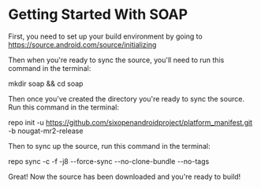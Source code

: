 Getting Started With SOAP
=========================

First, you need to set up your build environment by going to https://source.android.com/source/initializing

Then when you're ready to sync the source, you'll need to run this command in the terminal:

  mkdir soap && cd soap
  
Then once you've created the directory you're ready to sync the source. Run this command in the terminal:

  repo init -u https://github.com/sixopenandroidproject/platform_manifest.git -b nougat-mr2-release

Then to sync up the source, run this command in the terminal:

  repo sync -c -f -j8 --force-sync --no-clone-bundle --no-tags

Great! Now the source has been downloaded and you're ready to build!
